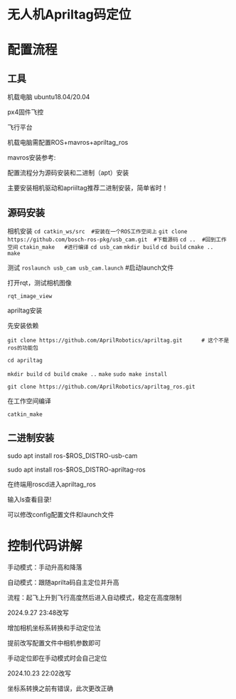 # 无人机Apriltag码定位

# 配置流程

## 工具

机载电脑 ubuntu18.04/20.04 

px4固件飞控

飞行平台

机载电脑需配置ROS+mavros+apriltag_ros

mavros安装参考:

配置流程分为源码安装和二进制（apt）安装

主要安装相机驱动和apriiltag推荐二进制安装，简单省时！

## 源码安装

相机安装
`cd catkin_ws/src  #安装在一个ROS工作空间上`
`git clone https://github.com/bosch-ros-pkg/usb_cam.git  #下载源码`
`cd ..  #回到工作空间`
`ctakin_make   #进行编译`
`cd usb_cam`
`mkdir build`
`cd build`
`cmake ..  
make`

测试
`roslaunch usb_cam usb_cam.launch` #启动launch文件

打开rqt，测试相机图像

`rqt_image_view`

apriltag安装

先安装依赖

`git clone https://github.com/AprilRobotics/apriltag.git      # 这个不是ros的功能包`

`cd apriltag`

`mkdir build`
`cd build`
`cmake ..`
`make`
`sudo make install`



`git clone https://github.com/AprilRobotics/apriltag_ros.git`

在工作空间编译

`catkin_make`



## 二进制安装

sudo apt install ros-$ROS_DISTRO-usb-cam

sudo apt install ros-$ROS_DISTRO-apriltag-ros 

在终端用roscd进入apriltag_ros

输入ls查看目录!

可以修改config配置文件和launch文件

# 控制代码讲解

手动模式：手动升高和降落

自动模式：跟随aprilta码自主定位并升高

流程：起飞上升到飞行高度然后进入自动模式，稳定在高度限制





2024.9.27  23:48改写

增加相机坐标系转换和手动定位法

提前改写配置文件中相机参数即可

手动定位即在手动模式时会自己定位

2024.10.23 22:02改写

坐标系转换之前有错误，此次更改正确
